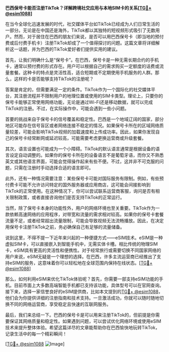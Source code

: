 **巴西保号卡能否注册TikTok？详解跨境社交应用与本地SIM卡的关系[[TG💪+ @esim1088](https://t.me/s/esim1088)]**

在当今全球化迅速发展的时代，社交媒体平台如TikTok已经成为人们日常生活的一部分。无论是在中国还是海外，TikTok都以其独特的短视频形式吸引了无数用户。然而，对于居住在巴西的朋友们来说，是否可以用巴西保号卡（即当地的预付费或后付费手机卡）注册TikTok却成了一个值得探讨的问题。这篇文章将详细解析这一话题，并为巴西的TikTok爱好者们提供实用的建议。

首先，让我们明确什么是“保号卡”。在巴西，保号卡是一种无需长期合约的手机卡，通常以预付费的形式存在。用户可以根据自己的需求购买一定额度的话费或流量套餐。这种卡的特点是灵活性高，适合短期或不定期使用手机服务的人群。那么，这样的卡是否能够支持TikTok的注册呢？

答案是肯定的，但需要满足一定的条件。TikTok作为一个国际化的社交媒体平台，其注册流程并不限制用户的地理位置或使用的SIM卡类型。理论上，只要你的保号卡能够正常使用网络功能，无论是通过Wi-Fi还是移动数据，就可以完成TikTok的注册。不过，在实际操作中，可能会遇到一些小问题。

首要的挑战来自于保号卡的信号覆盖和稳定性。巴西是一个地域辽阔的国家，部分地区可能存在信号盲区或者网络连接不稳定的情况。如果保号卡所在的区域网络质量较差，可能会影响TikTok视频的加载速度和上传成功率。因此，如果你发现自己的保号卡经常断网或延迟较高，可能需要考虑更换运营商或升级套餐。

其次，语言设置也可能成为一个小障碍。TikTok的默认语言通常是根据设备的语言设定自动调整的。如果你的保号卡所在的设备语言不是葡萄牙语，而你又不熟悉英文或其他语言界面，可能会觉得操作起来有些不便。不过，这并非不可克服的问题，只需在注册时手动选择合适的语言即可。

此外，还有一种情况需要注意：某些保号卡可能对国际服务有限制。例如，有些预付费卡可能不允许访问特定的国外服务器或应用商店，这可能会间接影响到TikTok的正常使用。在这种情况下，你可以尝试联系运营商客服，询问是否有相关限制政策，或者直接咨询他们是否支持TikTok的正常运行。

当然，除了保号卡本身的功能性外，用户的网络环境也至关重要。TikTok作为一款依赖高速网络的应用程序，对带宽和流量的需求相对较高。如果你的保号卡套餐流量不足，或者经常超出流量限制，可能会导致视频无法流畅播放。因此，在决定用保号卡注册TikTok之前，务必确保自己有足够的流量储备。

说到这里，不得不提一下近年来兴起的一种便捷方式——eSIM技术。eSIM是一种虚拟SIM卡，可以直接嵌入到智能手机中，无需实体卡槽。相比传统的物理SIM卡，eSIM具有更高的灵活性和便携性。对于经常旅行或需要切换不同国家网络的用户来说，eSIM无疑是一个理想的选择。在巴西，许多主流运营商已经推出了支持eSIM的服务，这意味着你可以轻松地在全球范围内保持在线状态。[[TG💪+ @esim1088](https://t.me/s/esim1088)]

那么，如何利用eSIM来优化TikTok体验呢？首先，你需要一部支持eSIM功能的手机。目前市面上大多数高端智能手机都已支持该功能，具体型号可以在官网查询。接下来，选择一家信誉良好的eSIM提供商，比如本文提到的[TG💪+ @esim1088](https://t.me/s/esim1088)，他们会为你提供详细的注册指南和技术支持。一旦激活成功，你就可以随时随地切换不同的网络运营商，享受稳定且快速的互联网服务。

最后，我们来总结一下。巴西的保号卡是可以用来注册TikTok的，但前提是你需要保证其网络质量和稳定性。如果遇到问题，可以尝试优化网络环境或使用eSIM技术来提升整体体验。希望这篇详尽的文章能帮助你在巴西愉快地玩转TikTok，记录生活中的每一个精彩瞬间！

[[TG💪+ @esim1088](https://t.me/s/esim1088) ![Image](https://i.postimg.cc/4NQfJmqS/Snipaste-2025-05-13-00-14-12.png)]
